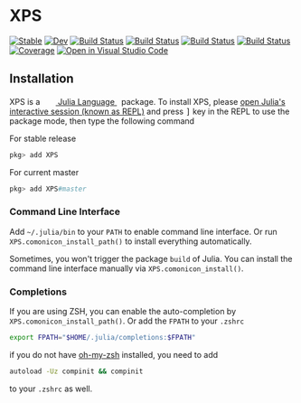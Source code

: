# XPS

[![Stable](https://img.shields.io/badge/docs-stable-blue.svg)](https://MineralsCloud.github.io/XPS.jl/stable)
[![Dev](https://img.shields.io/badge/docs-dev-blue.svg)](https://MineralsCloud.github.io/XPS.jl/dev)
[![Build Status](https://github.com/MineralsCloud/XPS.jl/workflows/CI/badge.svg)](https://github.com/MineralsCloud/XPS.jl/actions)
[![Build Status](https://ci.appveyor.com/api/projects/status/github/MineralsCloud/XPS.jl?svg=true)](https://ci.appveyor.com/project/singularitti/XPS-jl)
[![Build Status](https://cloud.drone.io/api/badges/MineralsCloud/XPS.jl/status.svg)](https://cloud.drone.io/MineralsCloud/XPS.jl)
[![Build Status](https://api.cirrus-ci.com/github/MineralsCloud/XPS.jl.svg)](https://cirrus-ci.com/github/MineralsCloud/XPS.jl)
[![Coverage](https://codecov.io/gh/MineralsCloud/XPS.jl/branch/master/graph/badge.svg)](https://codecov.io/gh/MineralsCloud/XPS.jl)
[![Open in Visual Studio Code](https://open.vscode.dev/badges/open-in-vscode.svg)](https://open.vscode.dev/organization/repository)

## Installation
<p>
XPS is a &nbsp;
    <a href="https://julialang.org">
        <img src="https://julialang.org/favicon.ico" width="16em">
        Julia Language
    </a>
    &nbsp; package. To install XPS,
    please <a href="https://docs.julialang.org/en/v1/manual/getting-started/">open
    Julia's interactive session (known as REPL)</a> and press <kbd>]</kbd> key in the REPL to use the package mode, then type the following command
</p>

For stable release

```julia
pkg> add XPS
```

For current master

```julia
pkg> add XPS#master
```

### Command Line Interface

Add `~/.julia/bin` to your `PATH` to enable command line interface. Or run
`XPS.comonicon_install_path()` to install everything automatically.

Sometimes, you won't trigger the package `build` of Julia. You can install the command line interface
manually via `XPS.comonicon_install()`.

### Completions

If you are using ZSH, you can enable the auto-completion by `XPS.comonicon_install_path()`. Or add the `FPATH`
to your `.zshrc`

```sh
export FPATH="$HOME/.julia/completions:$FPATH"
```

if you do not have [oh-my-zsh](https://github.com/ohmyzsh/ohmyzsh) installed, you need to add

```sh
autoload -Uz compinit && compinit
```

to your `.zshrc` as well.
